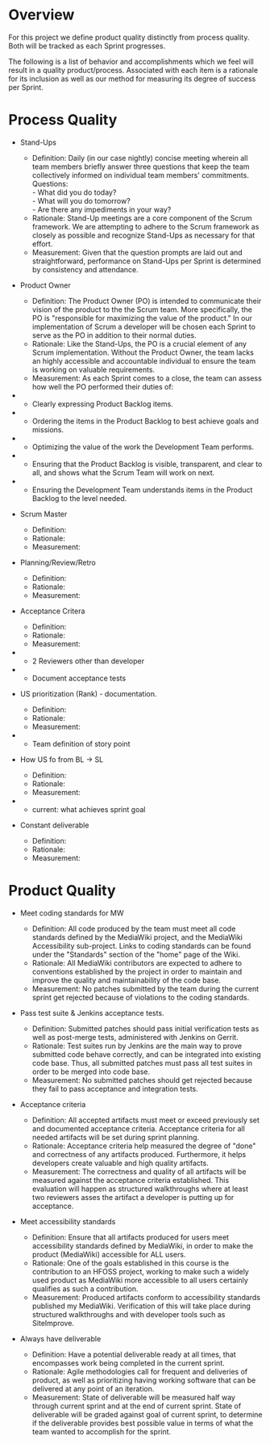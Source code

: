 # Overview 
For this project we define product quality distinctly from process quality.  Both will be tracked as each Sprint progresses.  

The following is a list of behavior and accomplishments which we feel will result in a quality product/process.  Associated with each item is a rationale for its inclusion as well as our method for measuring its degree of success per Sprint.

# Process Quality
* Stand-Ups 
    * Definition: Daily (in our case nightly) concise meeting wherein all team members briefly answer three 
                  questions that keep the team collectively informed on individual team members' commitments.<br/>
                  Questions:  
                      - What did you do today?  
                      - What will you do tomorrow?  
                      - Are there any impediments in your way?
    * Rationale:  Stand-Up meetings are a core component of the Scrum framework.  We are attempting to adhere to the Scrum framework as closely as possible and recognize Stand-Ups as necessary for that effort. 
    * Measurement:  Given that the question prompts are laid out and straightforward, performance on Stand-Ups per Sprint is determined by consistency and attendance.  

* Product Owner 
    * Definition: The Product Owner (PO) is intended to communicate their vision of the product to the the Scrum team.  More specifically, the PO is "responsible for maximizing the value of the product."  In our implementation of Scrum a developer will be chosen each Sprint to serve as the PO in addition to their normal duties. 
    * Rationale: Like the Stand-Ups, the PO is a crucial element of any Scrum implementation.  Without the Product Owner, the team lacks an highly accessible and accountable individual to ensure the team is working on valuable requirements. 
    * Measurement: As each Sprint comes to a close, the team can assess how well the PO performed their duties of: 
* * Clearly expressing Product Backlog items.
* * Ordering the items in the Product Backlog to best achieve goals and missions.
* * Optimizing the value of the work the Development Team performs.
* * Ensuring that the Product Backlog is visible, transparent, and clear to all, and shows what the Scrum Team will 
  work on next.
* * Ensuring the Development Team understands items in the Product Backlog to the level needed.
* Scrum Master 
    * Definition:
    * Rationale:
    * Measurement:
* Planning/Review/Retro
    * Definition:
    * Rationale:
    * Measurement:
* Acceptance Critera
    * Definition:
    * Rationale:
    * Measurement:
* * 2 Reviewers other than developer
* * Document acceptance tests
* US prioritization (Rank) - documentation.
    * Definition:
    * Rationale:
    * Measurement:
* * Team definition of story point 
* How US fo from BL -> SL
    * Definition:
    * Rationale:
    * Measurement:
* * current: what achieves sprint goal
* Constant deliverable
    * Definition:
    * Rationale:
    * Measurement:

# Product Quality
* Meet coding standards for MW 
    * Definition: All code produced by the team must meet all code standards defined by the MediaWiki project, and the 
                  MediaWiki Accessibility sub-project. Links to coding standards can be found under the "Standards" 
                  section of the "home" page of the Wiki.
    * Rationale: All MediaWiki contributors are expected to adhere to conventions established by the project in order to 
                 maintain and improve the quality and maintainability of the code base.
    * Measurement: No patches submitted by the team during the current sprint get rejected because of violations to the 
                   coding standards.
* Pass test suite & Jenkins acceptance tests. 
    * Definition: Submitted patches should pass initial verification tests as well as post-merge tests, administered with 
                  Jenkins on Gerrit.
    * Rationale: Test suites run by Jenkins are the main way to prove submitted code behave correctly, and can be 
                 integrated into existing code base. Thus, all submitted patches must pass all test suites in order to be 
                 merged into code base.
    * Measurement: No submitted patches should get rejected because they fail to pass acceptance and integration tests.

* Acceptance criteria
    * Definition: All accepted artifacts must meet or exceed previously set and documented acceptance criteria. Acceptance 
                  criteria for all needed artifacts will be set during sprint planning.
    * Rationale: Acceptance criteria help measured the degree of "done" and correctness of any artifacts produced. 
                 Furthermore, it helps developers create valuable and high quality artifacts.
    * Measurement: The correctness and quality of all artifacts will be measured against the acceptance criteria 
                   established. This evaluation will happen as structured walkthroughs where at least two reviewers asses 
                   the artifact a developer is putting up for acceptance.

* Meet accessibility standards
    * Definition: Ensure that all artifacts produced for users meet accessibility standards defined by MediaWiki, in order 
                  to make the product (MediaWiki) accessible for ALL users.
    * Rationale: One of the goals established in this course is the contribution to an HFOSS project, working to make such 
                 a widely used product as MediaWiki more accessible to all users certainly qualifies as such a 
                 contribution.
    * Measurement: Produced artifacts conform to accessibility standards published my MediaWiki. Verification of this will 
                   take place during structured walkthroughs and with developer tools such as SiteImprove.

* Always have deliverable
    * Definition: Have a potential deliverable ready at all times, that encompasses work being completed in the current 
                  sprint.
    * Rationale: Agile methodologies call for frequent and deliveries of product, as well as prioritizing having working 
                 software that can be delivered at any point of an iteration.
    * Measurement: State of deliverable will be measured half way through current sprint and at the end of current 
                   sprint. State of deliverable will be graded against goal of current sprint, to determine if the 
                   deliverable provides best possible value in terms of what the team wanted to accomplish for the sprint.